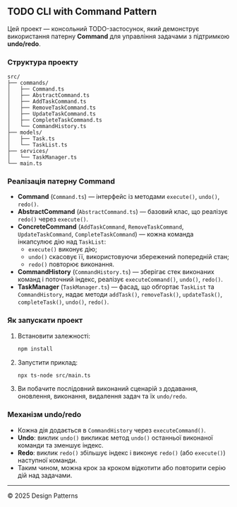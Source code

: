## TODO CLI with Command Pattern
Цей проект — консольний TODO-застосунок, який демонструє використання патерну **Command** для управління задачами з підтримкою **undo/redo**.

### Структура проекту
```
src/
├── commands/
│   ├── Command.ts
│   ├── AbstractCommand.ts
│   ├── AddTaskCommand.ts
│   ├── RemoveTaskCommand.ts
│   ├── UpdateTaskCommand.ts
│   ├── CompleteTaskCommand.ts
│   └── CommandHistory.ts
├── models/
│   ├── Task.ts
│   └── TaskList.ts
├── services/
│   └── TaskManager.ts
└── main.ts
```

### Реалізація патерну Command
- **Command** (`Command.ts`) — інтерфейс із методами `execute()`, `undo()`, `redo()`.
- **AbstractCommand** (`AbstractCommand.ts`) — базовий клас, що реалізує `redo()` через `execute()`.
- **ConcreteCommand** (`AddTaskCommand`, `RemoveTaskCommand`, `UpdateTaskCommand`, `CompleteTaskCommand`) — кожна команда інкапсулює дію над `TaskList`:
  - `execute()` виконує дію;
  - `undo()` скасовує її, використовуючи збережений попередній стан;
  - `redo()` повторює виконання.
- **CommandHistory** (`CommandHistory.ts`) — зберігає стек виконаних команд і поточний індекс, реалізує `executeCommand()`, `undo()`, `redo()`.
- **TaskManager** (`TaskManager.ts`) — фасад, що обгортає `TaskList` та `CommandHistory`, надає методи `addTask()`, `removeTask()`, `updateTask()`, `completeTask()`, `undo()`, `redo()`.

### Як запускати проект
1. Встановити залежності:
   ```bash
   npm install
   ```
2. Запустити приклад:
   ```bash
   npx ts-node src/main.ts
   ```
3. Ви побачите послідовний виконаний сценарій з додавання, оновлення, виконання, видалення задач та їх `undo/redo`.

### Механізм undo/redo
- Кожна дія додається в `CommandHistory` через `executeCommand()`.
- **Undo**: виклик `undo()` викликає метод `undo()` останньої виконаної команди та зменшує індекс.
- **Redo**: виклик `redo()` збільшує індекс і виконує `redo()` (або `execute()`) наступної команди.
- Таким чином, можна крок за кроком відкотити або повторити серію дій над задачами.

---
© 2025 Design Patterns